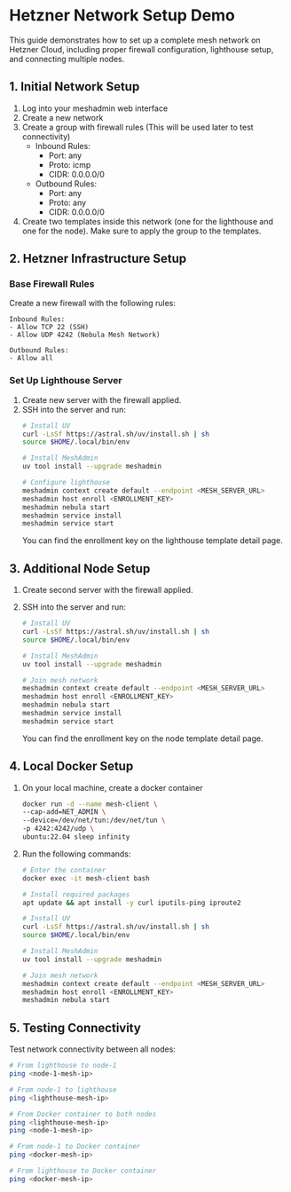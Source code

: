 # Hetzner Network Setup Demo

This guide demonstrates how to set up a complete mesh network on Hetzner Cloud, including proper firewall configuration, lighthouse setup, and connecting multiple nodes.

## 1. Initial Network Setup

1. Log into your meshadmin web interface
2. Create a new network
3. Create a group with firewall rules (This will be used later to test connectivity)
   - Inbound Rules:
      - Port: any
      - Proto: icmp
      - CIDR: 0.0.0.0/0
   - Outbound Rules:
      - Port: any
      - Proto: any
      - CIDR: 0.0.0.0/0
4. Create two templates inside this network (one for the lighthouse and one for the node). Make sure to apply the group to the templates.

## 2. Hetzner Infrastructure Setup

### Base Firewall Rules

Create a new firewall with the following rules:

```
Inbound Rules:
- Allow TCP 22 (SSH)
- Allow UDP 4242 (Nebula Mesh Network)

Outbound Rules:
- Allow all
```

### Set Up Lighthouse Server

1. Create new server with the firewall applied.
2. SSH into the server and run:
   ```bash
   # Install UV
   curl -LsSf https://astral.sh/uv/install.sh | sh
   source $HOME/.local/bin/env

   # Install MeshAdmin
   uv tool install --upgrade meshadmin

   # Configure lighthouse
   meshadmin context create default --endpoint <MESH_SERVER_URL>
   meshadmin host enroll <ENROLLMENT_KEY>
   meshadmin nebula start
   meshadmin service install
   meshadmin service start
   ```
   You can find the enrollment key on the lighthouse template detail page.

## 3. Additional Node Setup

1. Create second server with the firewall applied.

2. SSH into the server and run:
   ```bash
   # Install UV
   curl -LsSf https://astral.sh/uv/install.sh | sh
   source $HOME/.local/bin/env

   # Install MeshAdmin
   uv tool install --upgrade meshadmin

   # Join mesh network
   meshadmin context create default --endpoint <MESH_SERVER_URL>
   meshadmin host enroll <ENROLLMENT_KEY>
   meshadmin nebula start
   meshadmin service install
   meshadmin service start
   ```
   You can find the enrollment key on the node template detail page.

## 4. Local Docker Setup

1. On your local machine, create a docker container
   ```bash
   docker run -d --name mesh-client \
   --cap-add=NET_ADMIN \
   --device=/dev/net/tun:/dev/net/tun \
   -p 4242:4242/udp \
   ubuntu:22.04 sleep infinity
   ```

2. Run the following commands:
   ```bash
   # Enter the container
   docker exec -it mesh-client bash

   # Install required packages
   apt update && apt install -y curl iputils-ping iproute2

   # Install UV
   curl -LsSf https://astral.sh/uv/install.sh | sh
   source $HOME/.local/bin/env

   # Install MeshAdmin
   uv tool install --upgrade meshadmin

   # Join mesh network
   meshadmin context create default --endpoint <MESH_SERVER_URL>
   meshadmin host enroll <ENROLLMENT_KEY>
   meshadmin nebula start
   ```

## 5. Testing Connectivity

Test network connectivity between all nodes:
   ```bash
   # From lighthouse to node-1
   ping <node-1-mesh-ip>

   # From node-1 to lighthouse
   ping <lighthouse-mesh-ip>

   # From Docker container to both nodes
   ping <lighthouse-mesh-ip>
   ping <node-1-mesh-ip>

   # From node-1 to Docker container
   ping <docker-mesh-ip>

   # From lighthouse to Docker container
   ping <docker-mesh-ip>
   ```
